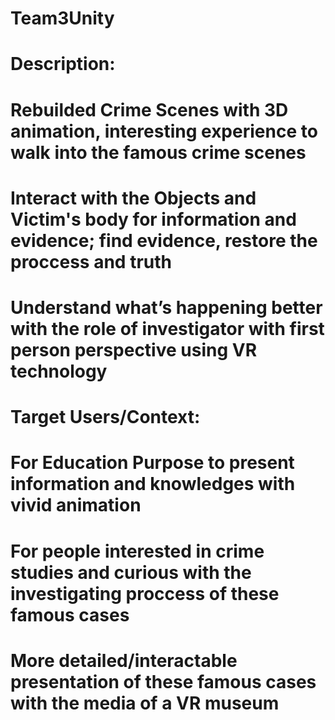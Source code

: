 # Team3Unity

# Description:

# Rebuilded Crime Scenes with 3D animation, interesting experience to walk into the famous crime scenes
# Interact with the Objects and Victim's body for information and evidence; find evidence, restore the proccess and truth
# Understand what’s happening better with the role of investigator with first person perspective using VR technology


# Target Users/Context:

# For Education Purpose to present information and knowledges with vivid animation
# For people interested in crime studies and curious with the investigating proccess of these famous cases
# More detailed/interactable presentation of these famous cases with the media of a VR museum
